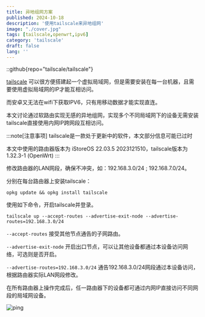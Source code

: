 ```yaml
---
title: 异地组网方案
published: 2024-10-18 
description: '使用tailscale来异地组网'
image: "./cover.jpg"
tags: [tailscale,openwrt,ipv6]
category: 'tailscale'
draft: false 
lang: ''
---
```


::github{repo="tailscale/tailscale"}

[tailscale](https://tailscale.com/) 可以很方便搭建起一个虚拟局域网，但是需要安装在每一台机器，且需要使用虚拟局域网的IP才能互相访问。

而安卓又无法在wifi下获取IPV6，只有用移动数据才能实现直连。

本文讨论通过软路由实现无感的异地组网，实现多个不同局域网下的设备无需安装tailscale直接使用内网IP跨网段互相访问。

:::note[注意事项]
tailscale是一款处于更新中的软件，本文部分信息可能已过时

本文中使用的路由器版本为 iStoreOS 22.03.5 2023121510，tailscale版本为 1.32.3-1 (OpenWrt)
:::

修改路由器的LAN网段，确保不冲突，如：192.168.3.0/24 ; 192.168.7.0/24。

分别在每台路由器上安装tailscale：
```shell 
opkg update && opkg install tailscale
```

使用如下命令，开启tailscale并登录。
```shell
tailscale up --accept-routes --advertise-exit-node --advertise-routes=192.168.3.0/24
```

```--accept-routes``` 接受其他节点通告的子网路由。

```--advertise-exit-node``` 开启出口节点，可以让其他设备都通过本设备访问网络，可选则是否开启。

```--advertise-routes=192.168.3.0/24``` 通告192.168.3.0/24网段通过本设备访问，根据路由器实际LAN网段修改。

在所有路由器上操作完成后，任一路由器下的设备都可通过内网IP直接访问不同网段的局域网设备。

![ping](ping.png)